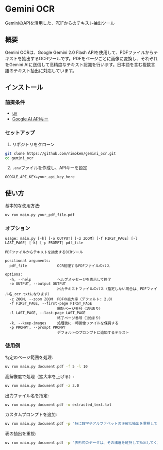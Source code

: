 # Gemini OCR

GeminiのAPIを活用した、PDFからのテキスト抽出ツール

## 概要

Gemini OCRは、Google Gemini 2.0 Flash APIを使用して、PDFファイルからテキストを抽出するOCRツールです。PDFをページごとに画像に変換し、それぞれをGemini AIに送信して高精度なテキスト認識を行います。日本語を含む複数言語のテキスト抽出に対応しています。

## インストール

### 前提条件

- [uv](https://docs.astral.sh/uv/getting-started/installation/)
- [Google AI APIキー](https://aistudio.google.com/)

### セットアップ

1. リポジトリをクローン

```bash
git clone https://github.com/rimokem/gemini_ocr.git
cd gemini_ocr
```

2. `.env`ファイルを作成し、APIキーを設定

```
GOOGLE_API_KEY=your_api_key_here
```

## 使い方

基本的な使用方法:

```bash
uv run main.py your_pdf_file.pdf
```

### オプション

```
usage: main.py [-h] [-o OUTPUT] [-z ZOOM] [-f FIRST_PAGE] [-l LAST_PAGE] [-k] [-p PROMPT] pdf_file

PDFファイルからテキストを抽出するOCRツール

positional arguments:
  pdf_file              OCR処理するPDFファイルのパス

options:
  -h, --help            ヘルプメッセージを表示して終了
  -o OUTPUT, --output OUTPUT
                        出力テキストファイルのパス（指定しない場合は、PDFファイル名_ocr.txtになります）
  -z ZOOM, --zoom ZOOM  PDFの拡大率（デフォルト: 2.0）
  -f FIRST_PAGE, --first-page FIRST_PAGE
                        開始ページ番号（1始まり）
  -l LAST_PAGE, --last-page LAST_PAGE
                        終了ページ番号（1始まり）
  -k, --keep-images     処理後に一時画像ファイルを保持する
  -p PROMPT, --prompt PROMPT
                        デフォルトのプロンプトに追加するテキスト
```

### 使用例

特定のページ範囲を処理:
```bash
uv run main.py document.pdf -f 5 -l 10
```

高解像度で処理（拡大率を上げる）:
```bash
uv run main.py document.pdf -z 3.0
```

出力ファイル名を指定:
```bash
uv run main.py document.pdf -o extracted_text.txt
```

カスタムプロンプトを追加:
```bash
uv run main.py document.pdf -p "特に数字やアルファベットの正確な抽出を重視してください"
```

表の抽出を重視:
```bash
uv run main.py document.pdf -p "表形式のデータは、その構造を維持して抽出してください"
```
